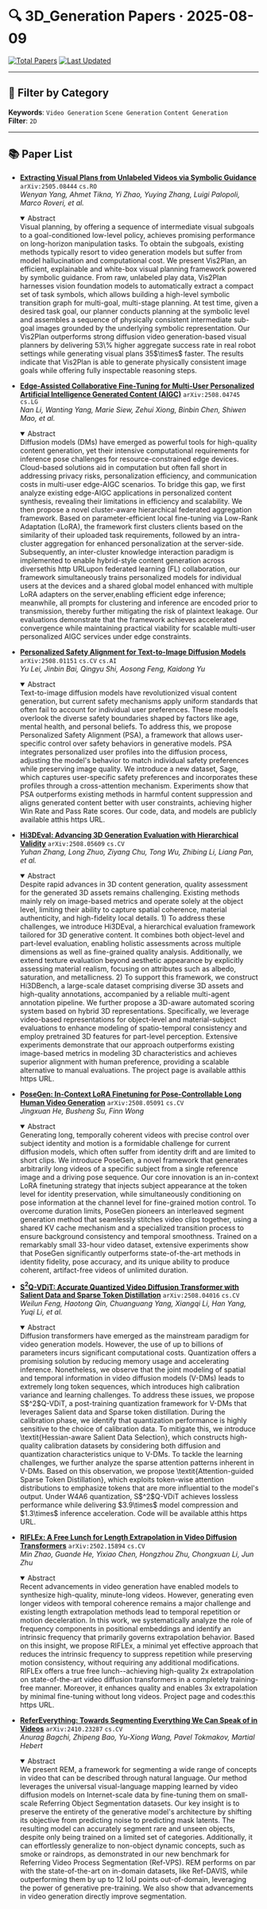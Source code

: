 # 🔍 3D_Generation Papers · 2025-08-09

[![Total Papers](https://img.shields.io/badge/Papers-8-2688EB)]()
[![Last Updated](https://img.shields.io/badge/dynamic/json?url=https://api.github.com/repos/tavish9/awesome-daily-AI-arxiv/commits/main&query=%24.commit.author.date&label=updated&color=orange)]()

---

## 📌 Filter by Category
**Keywords**: `Video Generation` `Scene Generation` `Content Generation`  
**Filter**: `2D`

---

## 📚 Paper List

- **[Extracting Visual Plans from Unlabeled Videos via Symbolic Guidance](https://arxiv.org/abs/2505.08444)**  `arXiv:2505.08444`  `cs.RO`  
  _Wenyan Yang, Ahmet Tikna, Yi Zhao, Yuying Zhang, Luigi Palopoli, Marco Roveri, et al._
  <details open><summary>Abstract</summary>
  Visual planning, by offering a sequence of intermediate visual subgoals to a goal-conditioned low-level policy, achieves promising performance on long-horizon manipulation tasks. To obtain the subgoals, existing methods typically resort to video generation models but suffer from model hallucination and computational cost. We present Vis2Plan, an efficient, explainable and white-box visual planning framework powered by symbolic guidance. From raw, unlabeled play data, Vis2Plan harnesses vision foundation models to automatically extract a compact set of task symbols, which allows building a high-level symbolic transition graph for multi-goal, multi-stage planning. At test time, given a desired task goal, our planner conducts planning at the symbolic level and assembles a sequence of physically consistent intermediate sub-goal images grounded by the underlying symbolic representation. Our Vis2Plan outperforms strong diffusion video generation-based visual planners by delivering 53\% higher aggregate success rate in real robot settings while generating visual plans 35$\times$ faster. The results indicate that Vis2Plan is able to generate physically consistent image goals while offering fully inspectable reasoning steps.
  </details>

- **[Edge-Assisted Collaborative Fine-Tuning for Multi-User Personalized Artificial Intelligence Generated Content (AIGC)](https://arxiv.org/abs/2508.04745)**  `arXiv:2508.04745`  `cs.LG`  
  _Nan Li, Wanting Yang, Marie Siew, Zehui Xiong, Binbin Chen, Shiwen Mao, et al._
  <details open><summary>Abstract</summary>
  Diffusion models (DMs) have emerged as powerful tools for high-quality content generation, yet their intensive computational requirements for inference pose challenges for resource-constrained edge devices. Cloud-based solutions aid in computation but often fall short in addressing privacy risks, personalization efficiency, and communication costs in multi-user edge-AIGC scenarios. To bridge this gap, we first analyze existing edge-AIGC applications in personalized content synthesis, revealing their limitations in efficiency and scalability. We then propose a novel cluster-aware hierarchical federated aggregation framework. Based on parameter-efficient local fine-tuning via Low-Rank Adaptation (LoRA), the framework first clusters clients based on the similarity of their uploaded task requirements, followed by an intra-cluster aggregation for enhanced personalization at the server-side. Subsequently, an inter-cluster knowledge interaction paradigm is implemented to enable hybrid-style content generation across diversethis http URLupon federated learning (FL) collaboration, our framework simultaneously trains personalized models for individual users at the devices and a shared global model enhanced with multiple LoRA adapters on the server,enabling efficient edge inference; meanwhile, all prompts for clustering and inference are encoded prior to transmission, thereby further mitigating the risk of plaintext leakage. Our evaluations demonstrate that the framework achieves accelerated convergence while maintaining practical viability for scalable multi-user personalized AIGC services under edge constraints.
  </details>

- **[Personalized Safety Alignment for Text-to-Image Diffusion Models](https://arxiv.org/abs/2508.01151)**  `arXiv:2508.01151`  `cs.CV` `cs.AI`  
  _Yu Lei, Jinbin Bai, Qingyu Shi, Aosong Feng, Kaidong Yu_
  <details open><summary>Abstract</summary>
  Text-to-image diffusion models have revolutionized visual content generation, but current safety mechanisms apply uniform standards that often fail to account for individual user preferences. These models overlook the diverse safety boundaries shaped by factors like age, mental health, and personal beliefs. To address this, we propose Personalized Safety Alignment (PSA), a framework that allows user-specific control over safety behaviors in generative models. PSA integrates personalized user profiles into the diffusion process, adjusting the model's behavior to match individual safety preferences while preserving image quality. We introduce a new dataset, Sage, which captures user-specific safety preferences and incorporates these profiles through a cross-attention mechanism. Experiments show that PSA outperforms existing methods in harmful content suppression and aligns generated content better with user constraints, achieving higher Win Rate and Pass Rate scores. Our code, data, and models are publicly available atthis https URL.
  </details>

- **[Hi3DEval: Advancing 3D Generation Evaluation with Hierarchical Validity](https://arxiv.org/abs/2508.05609)**  `arXiv:2508.05609`  `cs.CV`  
  _Yuhan Zhang, Long Zhuo, Ziyang Chu, Tong Wu, Zhibing Li, Liang Pan, et al._
  <details open><summary>Abstract</summary>
  Despite rapid advances in 3D content generation, quality assessment for the generated 3D assets remains challenging. Existing methods mainly rely on image-based metrics and operate solely at the object level, limiting their ability to capture spatial coherence, material authenticity, and high-fidelity local details. 1) To address these challenges, we introduce Hi3DEval, a hierarchical evaluation framework tailored for 3D generative content. It combines both object-level and part-level evaluation, enabling holistic assessments across multiple dimensions as well as fine-grained quality analysis. Additionally, we extend texture evaluation beyond aesthetic appearance by explicitly assessing material realism, focusing on attributes such as albedo, saturation, and metallicness. 2) To support this framework, we construct Hi3DBench, a large-scale dataset comprising diverse 3D assets and high-quality annotations, accompanied by a reliable multi-agent annotation pipeline. We further propose a 3D-aware automated scoring system based on hybrid 3D representations. Specifically, we leverage video-based representations for object-level and material-subject evaluations to enhance modeling of spatio-temporal consistency and employ pretrained 3D features for part-level perception. Extensive experiments demonstrate that our approach outperforms existing image-based metrics in modeling 3D characteristics and achieves superior alignment with human preference, providing a scalable alternative to manual evaluations. The project page is available atthis https URL.
  </details>

- **[PoseGen: In-Context LoRA Finetuning for Pose-Controllable Long Human Video Generation](https://arxiv.org/abs/2508.05091)**  `arXiv:2508.05091`  `cs.CV`  
  _Jingxuan He, Busheng Su, Finn Wong_
  <details open><summary>Abstract</summary>
  Generating long, temporally coherent videos with precise control over subject identity and motion is a formidable challenge for current diffusion models, which often suffer from identity drift and are limited to short clips. We introduce PoseGen, a novel framework that generates arbitrarily long videos of a specific subject from a single reference image and a driving pose sequence. Our core innovation is an in-context LoRA finetuning strategy that injects subject appearance at the token level for identity preservation, while simultaneously conditioning on pose information at the channel level for fine-grained motion control. To overcome duration limits, PoseGen pioneers an interleaved segment generation method that seamlessly stitches video clips together, using a shared KV cache mechanism and a specialized transition process to ensure background consistency and temporal smoothness. Trained on a remarkably small 33-hour video dataset, extensive experiments show that PoseGen significantly outperforms state-of-the-art methods in identity fidelity, pose accuracy, and its unique ability to produce coherent, artifact-free videos of unlimited duration.
  </details>

- **[S$^2$Q-VDiT: Accurate Quantized Video Diffusion Transformer with Salient Data and Sparse Token Distillation](https://arxiv.org/abs/2508.04016)**  `arXiv:2508.04016`  `cs.CV`  
  _Weilun Feng, Haotong Qin, Chuanguang Yang, Xiangqi Li, Han Yang, Yuqi Li, et al._
  <details open><summary>Abstract</summary>
  Diffusion transformers have emerged as the mainstream paradigm for video generation models. However, the use of up to billions of parameters incurs significant computational costs. Quantization offers a promising solution by reducing memory usage and accelerating inference. Nonetheless, we observe that the joint modeling of spatial and temporal information in video diffusion models (V-DMs) leads to extremely long token sequences, which introduces high calibration variance and learning challenges. To address these issues, we propose S$^2$Q-VDiT, a post-training quantization framework for V-DMs that leverages Salient data and Sparse token distillation. During the calibration phase, we identify that quantization performance is highly sensitive to the choice of calibration data. To mitigate this, we introduce \textit{Hessian-aware Salient Data Selection}, which constructs high-quality calibration datasets by considering both diffusion and quantization characteristics unique to V-DMs. To tackle the learning challenges, we further analyze the sparse attention patterns inherent in V-DMs. Based on this observation, we propose \textit{Attention-guided Sparse Token Distillation}, which exploits token-wise attention distributions to emphasize tokens that are more influential to the model's output. Under W4A6 quantization, S$^2$Q-VDiT achieves lossless performance while delivering $3.9\times$ model compression and $1.3\times$ inference acceleration. Code will be available atthis https URL.
  </details>

- **[RIFLEx: A Free Lunch for Length Extrapolation in Video Diffusion Transformers](https://arxiv.org/abs/2502.15894)**  `arXiv:2502.15894`  `cs.CV`  
  _Min Zhao, Guande He, Yixiao Chen, Hongzhou Zhu, Chongxuan Li, Jun Zhu_
  <details open><summary>Abstract</summary>
  Recent advancements in video generation have enabled models to synthesize high-quality, minute-long videos. However, generating even longer videos with temporal coherence remains a major challenge and existing length extrapolation methods lead to temporal repetition or motion deceleration. In this work, we systematically analyze the role of frequency components in positional embeddings and identify an intrinsic frequency that primarily governs extrapolation behavior. Based on this insight, we propose RIFLEx, a minimal yet effective approach that reduces the intrinsic frequency to suppress repetition while preserving motion consistency, without requiring any additional modifications. RIFLEx offers a true free lunch--achieving high-quality 2x extrapolation on state-of-the-art video diffusion transformers in a completely training-free manner. Moreover, it enhances quality and enables 3x extrapolation by minimal fine-tuning without long videos. Project page and codes:this https URL.
  </details>

- **[ReferEverything: Towards Segmenting Everything We Can Speak of in Videos](https://arxiv.org/abs/2410.23287)**  `arXiv:2410.23287`  `cs.CV`  
  _Anurag Bagchi, Zhipeng Bao, Yu-Xiong Wang, Pavel Tokmakov, Martial Hebert_
  <details open><summary>Abstract</summary>
  We present REM, a framework for segmenting a wide range of concepts in video that can be described through natural language. Our method leverages the universal visual-language mapping learned by video diffusion models on Internet-scale data by fine-tuning them on small-scale Referring Object Segmentation datasets. Our key insight is to preserve the entirety of the generative model's architecture by shifting its objective from predicting noise to predicting mask latents. The resulting model can accurately segment rare and unseen objects, despite only being trained on a limited set of categories. Additionally, it can effortlessly generalize to non-object dynamic concepts, such as smoke or raindrops, as demonstrated in our new benchmark for Referring Video Process Segmentation (Ref-VPS). REM performs on par with the state-of-the-art on in-domain datasets, like Ref-DAVIS, while outperforming them by up to 12 IoU points out-of-domain, leveraging the power of generative pre-training. We also show that advancements in video generation directly improve segmentation.
  </details>
